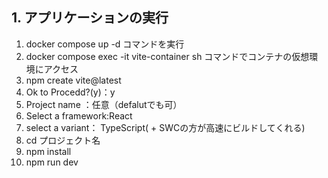 ## **1. アプリケーションの実行**

1. docker compose up -d コマンドを実行
2. docker compose exec -it vite-container sh コマンドでコンテナの仮想環境にアクセス
3. npm create vite@latest
4. Ok to Procedd?(y)：y
5. Project name ：任意（defalutでも可）
6. Select a framework:React
7. select a variant： TypeScript( + SWCの方が高速にビルドしてくれる)
8. cd プロジェクト名
9. npm install
10. npm run dev
